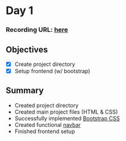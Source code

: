 # Day 1

### Recording URL: [here](https://www.youtube.com/watch?v=tyCX7s3QfyY)

## Objectives

* [x] Create project directory
* [x] Setup frontend (w/ bootstrap)

## Summary

* Created project directory
* Created main project files (HTML & CSS)
* Successfully implemented [Bootstrap CSS](https://getbootstrap.com/docs/5.2/getting-started/introduction/)
* Created functional [navbar](https://github.com/WSU-Society-of-Computer-Developers/dynamic-website-project/blob/master/day1_sept_8/external.html#L18-L39)
* Finished frontend setup
